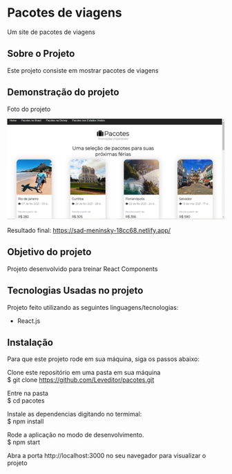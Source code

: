 # Pacotes de viagens

Um site de pacotes de viagens

## Sobre o Projeto

Este projeto consiste em mostrar pacotes de viagens

## Demonstração do projeto

Foto do projeto

![Foto do projeto](FotoProjeto.PNG)

Resultado final: https://sad-meninsky-18cc68.netlify.app/

## Objetivo do projeto

Projeto desenvolvido para treinar React Components

## Tecnologias Usadas no projeto

Projeto feito utilizando as seguintes linguagens/tecnologias: 

* React.js

## Instalação

Para que este projeto rode em sua máquina, siga os passos abaixo:

Clone este repositório em uma pasta em sua máquina  
$ git clone https://github.com/Leveditor/pacotes.git

Entre na pasta  
$ cd pacotes

Instale as dependencias digitando no termimal:  
$ npm install

Rode a aplicação no modo de desenvolvimento.  
$ npm start

Abra a porta http://localhost:3000 no seu navegador para visualizar o projeto